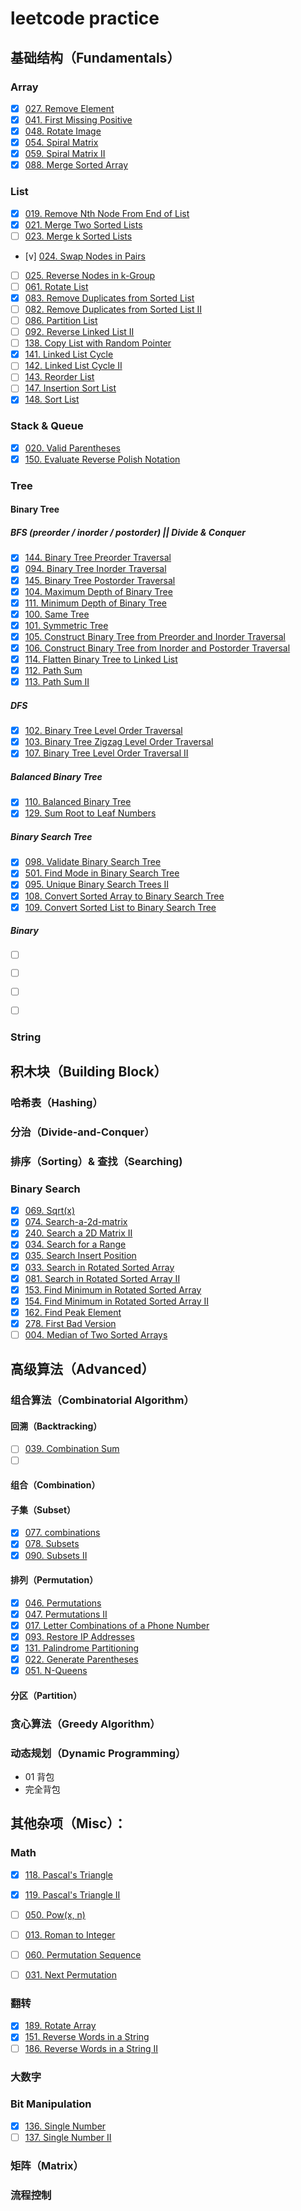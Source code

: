 # leetcode practice

## 基础结构（Fundamentals）

### Array
- [x] [027. Remove Element](http://oj.leetcode.com/problems/remove-element/)
- [x] [041. First Missing Positive](http://oj.leetcode.com/problems/first-missing-positive/)
- [x] [048. Rotate Image](https://leetcode.com/problems/rotate-image/)
- [x] [054. Spiral Matrix](http://oj.leetcode.com/problems/spiral-matrix/)
- [x] [059. Spiral Matrix II](http://oj.leetcode.com/problems/spiral-matrix-ii/)
- [x] [088. Merge Sorted Array](http://oj.leetcode.com/problems/merge-sorted-array/)

### List
- [x] [019. Remove Nth Node From End of List](http://oj.leetcode.com/problems/remove-nth-node-from-end-of-list/)
- [x] [021. Merge Two Sorted Lists](http://oj.leetcode.com/problems/merge-two-sorted-lists/)
- [ ] [023. Merge k Sorted Lists](https://leetcode.com/problems/merge-k-sorted-lists/)
- [v] [024. Swap Nodes in Pairs](https://leetcode.com/problems/swap-nodes-in-pairs/)
- [ ] [025. Reverse Nodes in k-Group](https://leetcode.com/problems/reverse-nodes-in-k-group/)
- [ ] [061. Rotate List](https://leetcode.com/problems/rotate-list/)
- [x] [083. Remove Duplicates from Sorted List](http://oj.leetcode.com/problems/remove-duplicates-from-sorted-list/)
- [ ] [082. Remove Duplicates from Sorted List II](http://oj.leetcode.com/problems/remove-duplicates-from-sorted-list-ii/)
- [ ] [086. Partition List](https://leetcode.com/problems/partition-list/)
- [ ] [092. Reverse Linked List II](https://leetcode.com/problems/reverse-linked-list-ii/)
- [ ] [138. Copy List with Random Pointer](https://leetcode.com/problems/copy-list-with-random-pointer/)
- [x] [141. Linked List Cycle](https://leetcode.com/problems/linked-list-cycle/)
- [ ] [142. Linked List Cycle II](https://leetcode.com/problems/linked-list-cycle-ii/)
- [ ] [143. Reorder List](https://leetcode.com/problems/reorder-list/)
- [ ] [147. Insertion Sort List](https://leetcode.com/problems/insertion-sort-list/)
- [x] [148. Sort List](http://oj.leetcode.com/problems/sort-list/)

### Stack & Queue
- [x] [020. Valid Parentheses](http://oj.leetcode.com/problems/valid-parentheses/)
- [x] [150. Evaluate Reverse Polish Notation](http://oj.leetcode.com/problems/evaluate-reverse-polish-notation/)
### Tree
#### Binary Tree
##### BFS (preorder / inorder / postorder) || Divide & Conquer
- [x] [144. Binary Tree Preorder Traversal](http://oj.leetcode.com/problems/binary-tree-preorder-traversal/)
- [x] [094. Binary Tree Inorder Traversal](http://oj.leetcode.com/problems/binary-tree-inorder-traversal/)
- [x] [145. Binary Tree Postorder Traversal](http://oj.leetcode.com/problems/binary-tree-postorder-traversal/)
- [x] [104. Maximum Depth of Binary Tree](http://oj.leetcode.com/problems/maximum-depth-of-binary-tree/)
- [x] [111. Minimum Depth of Binary Tree](http://oj.leetcode.com/problems/minimum-depth-of-binary-tree/)
- [x] [100. Same Tree](http://oj.leetcode.com/problems/same-tree/)
- [x] [101. Symmetric Tree](http://oj.leetcode.com/problems/symmetric-tree/)
- [x] [105. Construct Binary Tree from Preorder and Inorder Traversal](http://oj.leetcode.com/problems/construct-binary-tree-from-preorder-and-inorder-traversal/)
- [x] [106. Construct Binary Tree from Inorder and Postorder Traversal](http://oj.leetcode.com/problems/construct-binary-tree-from-inorder-and-postorder-traversal/)
- [x] [114. Flatten Binary Tree to Linked List](http://oj.leetcode.com/problems/flatten-binary-tree-to-linked-list/)
- [x] [112. Path Sum](http://oj.leetcode.com/problems/path-sum/)
- [x] [113. Path Sum II](http://oj.leetcode.com/problems/path-sum-ii/)

##### DFS
- [x] [102. Binary Tree Level Order Traversal](http://oj.leetcode.com/problems/binary-tree-level-order-traversal/)
- [x] [103. Binary Tree Zigzag Level Order Traversal](http://oj.leetcode.com/problems/binary-tree-zigzag-level-order-traversal/)
- [x] [107. Binary Tree Level Order Traversal II](http://oj.leetcode.com/problems/binary-tree-level-order-traversal-ii/)

##### Balanced Binary Tree
- [x] [110. Balanced Binary Tree](http://oj.leetcode.com/problems/balanced-binary-tree/)
- [x] [129. Sum Root to Leaf Numbers](http://oj.leetcode.com/problems/sum-root-to-leaf-numbers/)

##### Binary Search Tree
- [x] [098. Validate Binary Search Tree](http://oj.leetcode.com/problems/validate-binary-search-tree/)
- [x] [501. Find Mode in Binary Search Tree](https://leetcode.com/problems/find-mode-in-binary-search-tree/)
- [x] [095. Unique Binary Search Trees II](http://oj.leetcode.com/problems/unique-binary-search-trees-ii/)
- [x] [108. Convert Sorted Array to Binary Search Tree](http://oj.leetcode.com/problems/convert-sorted-array-to-binary-search-tree/)
- [x] [109. Convert Sorted List to Binary Search Tree](http://oj.leetcode.com/problems/convert-sorted-list-to-binary-search-tree/)

##### Binary 

- [ ] [ ](http://oj.leetcode.com/problems/recover-binary-search-tree/)
- [ ] [ ](http://oj.leetcode.com/problems/binary-tree-maximum-path-sum/)
- [ ] [ ](http://oj.leetcode.com/problems/populating-next-right-pointers-in-each-node/)
- [ ] [ ](http://oj.leetcode.com/problems/populating-next-right-pointers-in-each-node-ii/)


### String

## 积木块（Building Block）
### 哈希表（Hashing）
### 分治（Divide-and-Conquer）
### 排序（Sorting）& 查找（Searching)
### Binary Search
- [x] [069. Sqrt(x)](http://oj.leetcode.com/problems/sqrtx/)
- [x] [074. Search-a-2d-matrix](http://oj.leetcode.com/problems/search-a-2d-matrix/)
- [x] [240. Search a 2D Matrix II](https://leetcode.com/problems/search-a-2d-matrix-ii/)
- [x] [034. Search for a Range](https://leetcode.com/problems/search-for-a-range/)
- [x] [035. Search Insert Position](http://oj.leetcode.com/problems/search-insert-position/)
- [x] [033. Search in Rotated Sorted Array](http://oj.leetcode.com/problems/search-in-rotated-sorted-array/)
- [x] [081. Search in Rotated Sorted Array II](http://oj.leetcode.com/problems/search-in-rotated-sorted-array-ii/)
- [x] [153. Find Minimum in Rotated Sorted Array](https://leetcode.com/problems/find-minimum-in-rotated-sorted-array/)
- [x] [154. Find Minimum in Rotated Sorted Array II](https://leetcode.com/problems/find-minimum-in-rotated-sorted-array-ii/)
- [x] [162. Find Peak Element](https://leetcode.com/problems/find-peak-element/)
- [x] [278. First Bad Version](https://leetcode.com/problems/first-bad-version/)
- [ ] [004. Median of Two Sorted Arrays](http://oj.leetcode.com/problems/median-of-two-sorted-arrays/)
## 高级算法（Advanced）

### 组合算法（Combinatorial Algorithm）

#### 回溯（Backtracking）
- [ ] [039. Combination Sum](http://oj.leetcode.com/problems/combination-sum/)
- [ ] [ ](http://oj.leetcode.com/problems/combination-sum-ii/)

#### 组合（Combination）

#### 子集（Subset）
- [x] [077. combinations](http://oj.leetcode.com/problems/combinations/)
- [x] [078. Subsets](https://leetcode.com/problems/subsets/)
- [x] [090. Subsets II](https://leetcode.com/problems/subsets-ii/)

#### 排列（Permutation）
- [x] [046. Permutations](http://oj.leetcode.com/problems/permutations/)
- [x] [047. Permutations II](http://oj.leetcode.com/problems/permutations-ii/)
- [x] [017. Letter Combinations of a Phone Number](https://leetcode.com/problems/letter-combinations-of-a-phone-number/)
- [x] [093. Restore IP Addresses](http://oj.leetcode.com/problems/restore-ip-addresses/)
- [x] [131. Palindrome Partitioning](https://leetcode.com/problems/palindrome-partitioning/)
- [x] [022. Generate Parentheses](http://oj.leetcode.com/problems/generate-parentheses/)
- [x] [051. N-Queens](https://leetcode.com/problems/n-queens/description/)

#### 分区（Partition）

### 贪心算法（Greedy Algorithm）

### 动态规划（Dynamic Programming）
- 01 背包
- 完全背包

## 其他杂项（Misc）：

### Math

- [x] [118. Pascal's Triangle](http://oj.leetcode.com/problems/pascals-triangle/)
- [x] [119. Pascal's Triangle II](http://oj.leetcode.com/problems/pascals-triangle-ii/)
- [ ] [050. Pow(x, n)](http://oj.leetcode.com/problems/powx-n/)
- [ ] [013. Roman to Integer](http://oj.leetcode.com/problems/roman-to-integer/)

- [ ] [060. Permutation Sequence](https://leetcode.com/problems/permutation-sequence/)
- [ ] [031. Next Permutation](https://leetcode.com/problems/next-permutation/)

### 翻转
- [x] [189. Rotate Array](https://leetcode.com/problems/rotate-array/)
- [x] [151. Reverse Words in a String](https://leetcode.com/problems/reverse-words-in-a-string/)
- [ ] [186. Reverse Words in a String II](https://leetcode.com/problems/reverse-words-in-a-string-ii/)

### 大数字

### Bit Manipulation

- [x] [136. Single Number](http://oj.leetcode.com/problems/single-number/)
- [ ] [137. Single Number II](http://oj.leetcode.com/problems/single-number-ii/)

### 矩阵（Matrix）

### 流程控制
